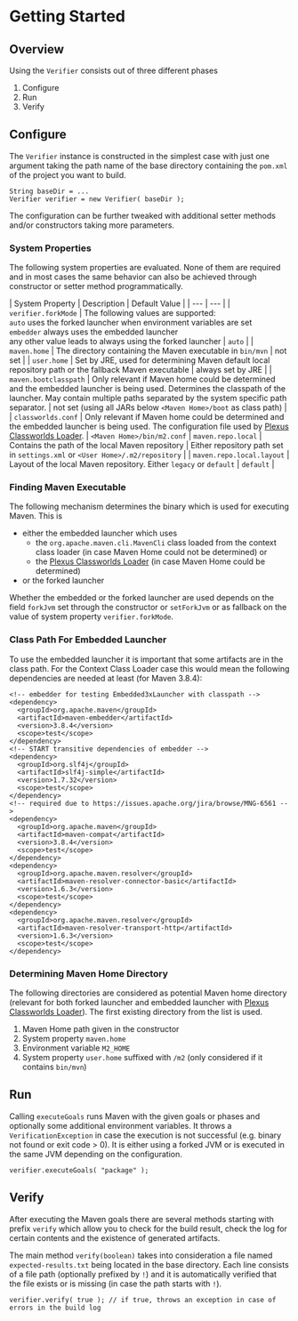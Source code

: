 <!--
#
# Licensed to the Apache Software Foundation (ASF) under one or more
# contributor license agreements.  See the NOTICE file distributed with
# this work for additional information regarding copyright ownership.
# The ASF licenses this file to You under the Apache License, Version 2.0
# (the "License"); you may not use this file except in compliance with
# the License.  You may obtain a copy of the License at
#
#     http://www.apache.org/licenses/LICENSE-2.0
#
# Unless required by applicable law or agreed to in writing, software
# distributed under the License is distributed on an "AS IS" BASIS,
# WITHOUT WARRANTIES OR CONDITIONS OF ANY KIND, either express or implied.
# See the License for the specific language governing permissions and
# limitations under the License.
#
-->

# Getting Started

## Overview

Using the `Verifier` consists out of three different phases

1. Configure
2. Run
3. Verify

## Configure

The `Verifier` instance is constructed in the simplest case with just one argument taking the path name of the base directory containing the `pom.xml` of the project you want to build.

```
String baseDir = ...
Verifier verifier = new Verifier( baseDir );
```

The configuration can be further tweaked with additional setter methods and/or constructors taking more parameters.

### System Properties

The following system properties are evaluated. None of them are required and in most cases the same behavior can also be achieved through constructor or setter method programmatically.

| System Property | Description | Default Value |
| --- | --- |
| `verifier.forkMode` | The following values are supported: <br/>`auto` uses the forked launcher when environment variables are set<br/>`embedder` always uses the embedded launcher<br/>any other value leads to always using the forked launcher | `auto` |
| `maven.home` | The directory containing the Maven executable in `bin/mvn` | not set |
| `user.home` | Set by JRE, used for determining Maven default local repository path or the fallback Maven executable | always set by JRE |
| `maven.bootclasspath` | Only relevant if Maven home could be determined and the embedded launcher is being used. Determines the classpath of the launcher. May contain multiple paths separated by the system specific path separator. | not set (using all JARs below `<Maven Home>/boot` as class path) |
| `classworlds.conf` | Only relevant if Maven home could be determined and the embedded launcher is being used. The configuration file used by [Plexus Classworlds Loader][plexus-classwords]. | `<Maven Home>/bin/m2.conf`
| `maven.repo.local` | Contains the path of the local Maven repository | Either repository path set in `settings.xml` or `<User Home>/.m2/repository` |
| `maven.repo.local.layout` | Layout of the local Maven repository. Either `legacy` or `default` | `default` |

### Finding Maven Executable

The following mechanism determines the binary which is used for executing Maven. This is 

- either the embedded launcher which uses
    -  the `org.apache.maven.cli.MavenCli` class loaded from the context class loader (in case Maven Home could not be determined) or 
    -  the [Plexus Classworlds Loader][plexus-classwords] (in case Maven Home could be determined)
-  or the forked launcher

Whether the embedded or the forked launcher are used depends on the field `forkJvm` set through the constructor or `setForkJvm` or as fallback on the value of system property `verifier.forkMode`.

### Class Path For Embedded Launcher

To use the embedded launcher it is important that some artifacts are in the class path. For the Context Class Loader case this would mean the following dependencies are needed at least (for Maven 3.8.4):

```
<!-- embedder for testing Embedded3xLauncher with classpath -->
<dependency>
  <groupId>org.apache.maven</groupId>
  <artifactId>maven-embedder</artifactId>
  <version>3.8.4</version>
  <scope>test</scope>
</dependency>
<!-- START transitive dependencies of embedder -->
<dependency>
  <groupId>org.slf4j</groupId>
  <artifactId>slf4j-simple</artifactId>
  <version>1.7.32</version>
  <scope>test</scope>
</dependency>
<!-- required due to https://issues.apache.org/jira/browse/MNG-6561 -->
<dependency>
  <groupId>org.apache.maven</groupId>
  <artifactId>maven-compat</artifactId>
  <version>3.8.4</version>
  <scope>test</scope>
</dependency>
<dependency>
  <groupId>org.apache.maven.resolver</groupId>
  <artifactId>maven-resolver-connector-basic</artifactId>
  <version>1.6.3</version>
  <scope>test</scope>
</dependency>
<dependency>
  <groupId>org.apache.maven.resolver</groupId>
  <artifactId>maven-resolver-transport-http</artifactId>
  <version>1.6.3</version>
  <scope>test</scope>
</dependency>
```

### Determining Maven Home Directory

The following directories are considered as potential Maven home directory (relevant for both forked launcher and embedded launcher with  [Plexus Classworlds Loader][plexus-classwords]). The first existing directory from the list is used. 

1. Maven Home path given in the constructor
2. System property `maven.home`
3. Environment variable `M2_HOME`
4. System property `user.home` suffixed with `/m2` (only considered if it contains `bin/mvn`)

## Run

Calling `executeGoals` runs Maven with the given goals or phases and optionally some additional environment variables. It throws a `VerificationException` in case the execution is not successful (e.g. binary not found or exit code > 0). It is either using a forked JVM or is executed in the same JVM depending on the configuration.

```
verifier.executeGoals( "package" );
```

## Verify

After executing the Maven goals there are several methods starting with prefix `verify` which allow you to check for the build result, check the log for certain contents and the existence of generated artifacts.

The main method `verify(boolean)` takes into consideration a file named `expected-results.txt` being located in the base directory. Each line consists of a file path (optionally prefixed by `!`) and it is automatically verified that the file exists or is missing (in case the path starts with `!`).

```
verifier.verify( true ); // if true, throws an exception in case of errors in the build log
```

[plexus-classwords]: https://codehaus-plexus.github.io/plexus-classworlds/launcher.html